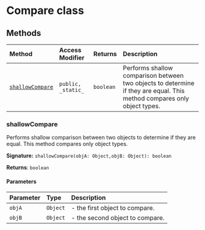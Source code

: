 # Compare class












## Methods

| Method	   | Access Modifier | Returns	| Description|
|:-------------|:----|:-------|:-----------|
|[`shallowCompare`](#shallowcompare)     | `public, _static_` | `boolean` | Performs shallow comparison between two objects to determine if they are equal. This method compares  only object types.   |





### shallowCompare

Performs shallow comparison between two objects to determine if they are equal. This method compares 
only object types. 


**Signature:** `shallowCompare(objA: Object,objB: Object): boolean`

**Returns**: `boolean`



#### Parameters


| Parameter	   | Type    | Description |
|:-------------|:---------------|:------------|
| `objA`    | `Object` | - the first object to compare. |
| `objB`    | `Object` | - the second object to compare.   |

